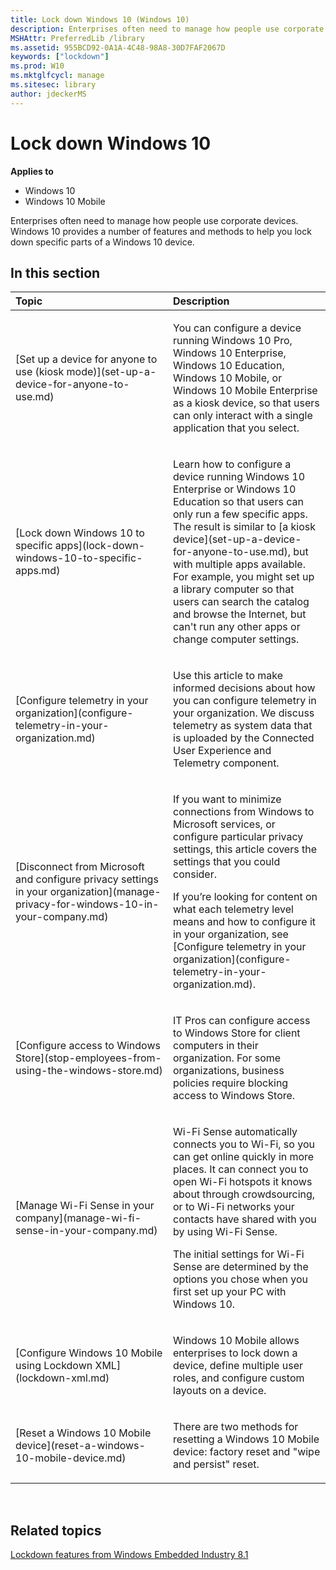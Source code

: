 ```yaml
---
title: Lock down Windows 10 (Windows 10)
description: Enterprises often need to manage how people use corporate devices. Windows 10 provides a number of features and methods to help you lock down specific parts of a Windows 10 device.
MSHAttr: PreferredLib /library
ms.assetid: 955BCD92-0A1A-4C48-98A8-30D7FAF2067D
keywords: ["lockdown"]
ms.prod: W10
ms.mktglfcycl: manage
ms.sitesec: library
author: jdeckerMS
---
```


# Lock down Windows 10


**Applies to**

-   Windows 10
-   Windows 10 Mobile

Enterprises often need to manage how people use corporate devices. Windows 10 provides a number of features and methods to help you lock down specific parts of a Windows 10 device.

## In this section


<table>
<colgroup>
<col width="50%" />
<col width="50%" />
</colgroup>
<thead>
<tr class="header">
<th align="left">Topic</th>
<th align="left">Description</th>
</tr>
</thead>
<tbody>
<tr class="odd">
<td align="left"><p>[Set up a device for anyone to use (kiosk mode)](set-up-a-device-for-anyone-to-use.md)</p></td>
<td align="left"><p>You can configure a device running Windows 10 Pro, Windows 10 Enterprise, Windows 10 Education, Windows 10 Mobile, or Windows 10 Mobile Enterprise as a kiosk device, so that users can only interact with a single application that you select.</p></td>
</tr>
<tr class="even">
<td align="left"><p>[Lock down Windows 10 to specific apps](lock-down-windows-10-to-specific-apps.md)</p></td>
<td align="left"><p>Learn how to configure a device running Windows 10 Enterprise or Windows 10 Education so that users can only run a few specific apps. The result is similar to [a kiosk device](set-up-a-device-for-anyone-to-use.md), but with multiple apps available. For example, you might set up a library computer so that users can search the catalog and browse the Internet, but can't run any other apps or change computer settings.</p></td>
</tr>
<tr class="odd">
<td align="left"><p>[Configure telemetry in your organization](configure-telemetry-in-your-organization.md)</p></td>
<td align="left"><p>Use this article to make informed decisions about how you can configure telemetry in your organization. We discuss telemetry as system data that is uploaded by the Connected User Experience and Telemetry component.</p></td>
</tr>
<tr class="even">
<td align="left"><p>[Disconnect from Microsoft and configure privacy settings in your organization](manage-privacy-for-windows-10-in-your-company.md)</p></td>
<td align="left"><p>If you want to minimize connections from Windows to Microsoft services, or configure particular privacy settings, this article covers the settings that you could consider.</p>
<p>If you’re looking for content on what each telemetry level means and how to configure it in your organization, see [Configure telemetry in your organization](configure-telemetry-in-your-organization.md).</p></td>
</tr>
<tr class="odd">
<td align="left"><p>[Configure access to Windows Store](stop-employees-from-using-the-windows-store.md)</p></td>
<td align="left"><p>IT Pros can configure access to Windows Store for client computers in their organization. For some organizations, business policies require blocking access to Windows Store.</p></td>
</tr>
<tr class="even">
<td align="left"><p>[Manage Wi-Fi Sense in your company](manage-wi-fi-sense-in-your-company.md)</p></td>
<td align="left"><p>Wi-Fi Sense automatically connects you to Wi-Fi, so you can get online quickly in more places. It can connect you to open Wi-Fi hotspots it knows about through crowdsourcing, or to Wi-Fi networks your contacts have shared with you by using Wi-Fi Sense.</p>
<p>The initial settings for Wi-Fi Sense are determined by the options you chose when you first set up your PC with Windows 10.</p></td>
</tr>
<tr class="odd">
<td align="left"><p>[Configure Windows 10 Mobile using Lockdown XML](lockdown-xml.md)</p></td>
<td align="left"><p>Windows 10 Mobile allows enterprises to lock down a device, define multiple user roles, and configure custom layouts on a device.</p></td>
</tr>
<tr class="even">
<td align="left"><p>[Reset a Windows 10 Mobile device](reset-a-windows-10-mobile-device.md)</p></td>
<td align="left"><p>There are two methods for resetting a Windows 10 Mobile device: factory reset and &quot;wipe and persist&quot; reset.</p></td>
</tr>
</tbody>
</table>

 

## Related topics


[Lockdown features from Windows Embedded Industry 8.1](../whats-new/lockdown-features-from-windows-embedded-industry-8-1.md)

 

 





